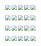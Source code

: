 ![](http://github-profile-summary-cards.vercel.app/api/cards/profile-details?username=qahor0v&theme=default)
![](http://github-profile-summary-cards.vercel.app/api/cards/repos-per-language?username=qahor0v&theme=default)
![](http://github-profile-summary-cards.vercel.app/api/cards/most-commit-language?username=qahor0v&theme=default)
![](http://github-profile-summary-cards.vercel.app/api/cards/stats?username=qahor0v&theme=default)
![](http://github-profile-summary-cards.vercel.app/api/cards/productive-time?username=qahor0v&theme=default&utcOffset=8)

![](http://github-profile-summary-cards.vercel.app/api/cards/profile-details?username=qahor0v&theme=algolia)
![](http://github-profile-summary-cards.vercel.app/api/cards/repos-per-language?username=qahor0v&theme=algolia)
![](http://github-profile-summary-cards.vercel.app/api/cards/most-commit-language?username=qahor0v&theme=algolia)
![](http://github-profile-summary-cards.vercel.app/api/cards/stats?username=qahor0v&theme=algolia)
![](http://github-profile-summary-cards.vercel.app/api/cards/productive-time?username=qahor0v&theme=algolia&utcOffset=8)

![](http://github-profile-summary-cards.vercel.app/api/cards/profile-details?username=qahor0v&theme=maroongold)
![](http://github-profile-summary-cards.vercel.app/api/cards/repos-per-language?username=qahor0v&theme=maroongold)
![](http://github-profile-summary-cards.vercel.app/api/cards/most-commit-language?username=qahor0v&theme=maroongold)
![](http://github-profile-summary-cards.vercel.app/api/cards/stats?username=qahor0v&theme=maroongold)
![](http://github-profile-summary-cards.vercel.app/api/cards/productive-time?username=qahor0v&theme=maroongold&utcOffset=8)

![](http://github-profile-summary-cards.vercel.app/api/cards/profile-details?username=qahor0v&theme=dark)
![](http://github-profile-summary-cards.vercel.app/api/cards/repos-per-language?username=qahor0v&theme=dark)
![](http://github-profile-summary-cards.vercel.app/api/cards/most-commit-language?username=qahor0v&theme=dark)
![](http://github-profile-summary-cards.vercel.app/api/cards/stats?username=qahor0v&theme=dark)
![](http://github-profile-summary-cards.vercel.app/api/cards/productive-time?username=qahor0v&theme=dark&utcOffset=8)
